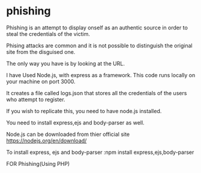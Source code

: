 # phishing
Phishing is an attempt to display onself as an authentic source in order to steal the credentials of the victim.

Phising attacks are common and it is not possible to distinguish the original site from the disguised one.

The only way you have is by looking at the URL.

I have Used Node.js, with express as a framework. This code runs locally on your machine on port 3000.

It creates a file called logs.json that stores all the credentials of the users who attempt to register.

If you wish to replicate this, you need to have node.js installed.

You need to install express,ejs and body-parser as well.

Node.js can be downloaded from thier official site https://nodejs.org/en/download/

To install express, ejs and body-parser :npm install express,ejs,body-parser

FOR Phishing(Using PHP)
